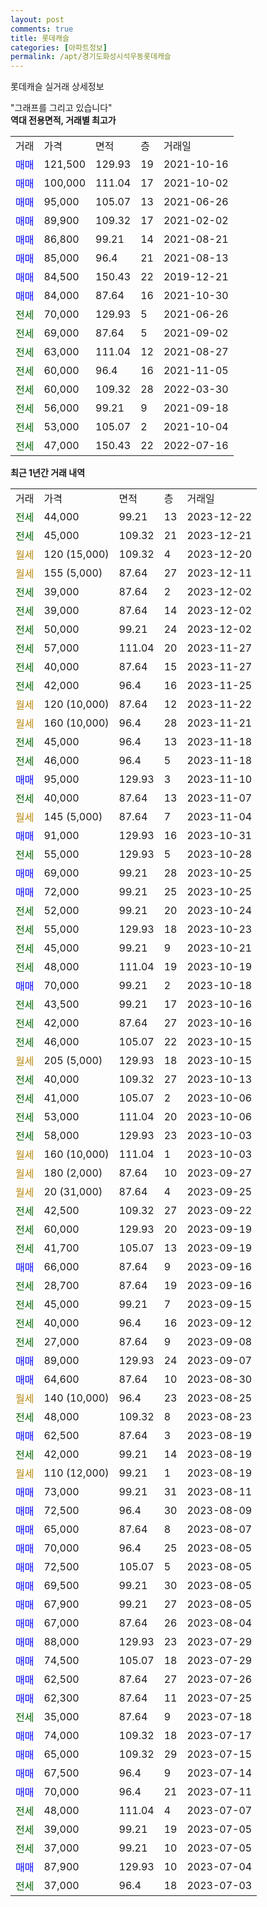 ```yaml
---
layout: post
comments: true
title: 롯데캐슬
categories: [아파트정보]
permalink: /apt/경기도화성시석우동롯데캐슬
---
```


롯데캐슬 실거래 상세정보

<script type="text/javascript">
  google.charts.load('current', {'packages':['line', 'corechart']});
  google.charts.setOnLoadCallback(drawChart);

  function drawChart() {
    var data = new google.visualization.DataTable();
    data.addColumn('date', '거래일');
    data.addColumn('number', "매매");
    data.addColumn('number', "전세");
    data.addColumn('number', "전매");

    data.addRows([[new Date(Date.parse("2023-12-22")), null, 44000, null], [new Date(Date.parse("2023-12-21")), null, 45000, null], [new Date(Date.parse("2023-12-20")), null, null, null], [new Date(Date.parse("2023-12-11")), null, null, null], [new Date(Date.parse("2023-12-02")), null, 39000, null], [new Date(Date.parse("2023-12-02")), null, 39000, null], [new Date(Date.parse("2023-12-02")), null, 50000, null], [new Date(Date.parse("2023-11-27")), null, 57000, null], [new Date(Date.parse("2023-11-27")), null, 40000, null], [new Date(Date.parse("2023-11-25")), null, 42000, null], [new Date(Date.parse("2023-11-22")), null, null, null], [new Date(Date.parse("2023-11-21")), null, null, null], [new Date(Date.parse("2023-11-18")), null, 45000, null], [new Date(Date.parse("2023-11-18")), null, 46000, null], [new Date(Date.parse("2023-11-10")), 95000, null, null], [new Date(Date.parse("2023-11-07")), null, 40000, null], [new Date(Date.parse("2023-11-04")), null, null, null], [new Date(Date.parse("2023-10-31")), 91000, null, null], [new Date(Date.parse("2023-10-28")), null, 55000, null], [new Date(Date.parse("2023-10-25")), 69000, null, null], [new Date(Date.parse("2023-10-25")), 72000, null, null], [new Date(Date.parse("2023-10-24")), null, 52000, null], [new Date(Date.parse("2023-10-23")), null, 55000, null], [new Date(Date.parse("2023-10-21")), null, 45000, null], [new Date(Date.parse("2023-10-19")), null, 48000, null], [new Date(Date.parse("2023-10-18")), 70000, null, null], [new Date(Date.parse("2023-10-16")), null, 43500, null], [new Date(Date.parse("2023-10-16")), null, 42000, null], [new Date(Date.parse("2023-10-15")), null, 46000, null], [new Date(Date.parse("2023-10-15")), null, null, null], [new Date(Date.parse("2023-10-13")), null, 40000, null], [new Date(Date.parse("2023-10-06")), null, 41000, null], [new Date(Date.parse("2023-10-06")), null, 53000, null], [new Date(Date.parse("2023-10-03")), null, 58000, null], [new Date(Date.parse("2023-10-03")), null, null, null], [new Date(Date.parse("2023-09-27")), null, null, null], [new Date(Date.parse("2023-09-25")), null, null, null], [new Date(Date.parse("2023-09-22")), null, 42500, null], [new Date(Date.parse("2023-09-19")), null, 60000, null], [new Date(Date.parse("2023-09-19")), null, 41700, null], [new Date(Date.parse("2023-09-16")), 66000, null, null], [new Date(Date.parse("2023-09-16")), null, 28700, null], [new Date(Date.parse("2023-09-15")), null, 45000, null], [new Date(Date.parse("2023-09-12")), null, 40000, null], [new Date(Date.parse("2023-09-08")), null, 27000, null], [new Date(Date.parse("2023-09-07")), 89000, null, null], [new Date(Date.parse("2023-08-30")), 64600, null, null], [new Date(Date.parse("2023-08-25")), null, null, null], [new Date(Date.parse("2023-08-23")), null, 48000, null], [new Date(Date.parse("2023-08-19")), 62500, null, null], [new Date(Date.parse("2023-08-19")), null, 42000, null], [new Date(Date.parse("2023-08-19")), null, null, null], [new Date(Date.parse("2023-08-11")), 73000, null, null], [new Date(Date.parse("2023-08-09")), 72500, null, null], [new Date(Date.parse("2023-08-07")), 65000, null, null], [new Date(Date.parse("2023-08-05")), 70000, null, null], [new Date(Date.parse("2023-08-05")), 72500, null, null], [new Date(Date.parse("2023-08-05")), 69500, null, null], [new Date(Date.parse("2023-08-05")), 67900, null, null], [new Date(Date.parse("2023-08-04")), 67000, null, null], [new Date(Date.parse("2023-07-29")), 88000, null, null], [new Date(Date.parse("2023-07-29")), 74500, null, null], [new Date(Date.parse("2023-07-26")), 62500, null, null], [new Date(Date.parse("2023-07-25")), 62300, null, null], [new Date(Date.parse("2023-07-18")), null, 35000, null], [new Date(Date.parse("2023-07-17")), 74000, null, null], [new Date(Date.parse("2023-07-15")), 65000, null, null], [new Date(Date.parse("2023-07-14")), 67500, null, null], [new Date(Date.parse("2023-07-11")), 70000, null, null], [new Date(Date.parse("2023-07-07")), null, 48000, null], [new Date(Date.parse("2023-07-05")), null, 39000, null], [new Date(Date.parse("2023-07-05")), null, 37000, null], [new Date(Date.parse("2023-07-04")), 87900, null, null], [new Date(Date.parse("2023-07-03")), null, 37000, null]]);

    var options = {
      hAxis: {
        format: 'yyyy/MM/dd'
      },    
      lineWidth: 0,
      pointsVisible: true,    
      title: '최근 1년간 유형별 실거래가 분포',
      legend: { position: 'bottom' }
    };

    var formatter = new google.visualization.NumberFormat({pattern:'###,###'} );
    formatter.format(data, 1);
    formatter.format(data, 2);
    
    setTimeout(function() {
        var chart = new google.visualization.LineChart(document.getElementById('columnchart_material'));
        chart.draw(data, (options));
        document.getElementById('loading').style.display = 'none';
    }, 200);
  }
</script>


<div id="loading" style="z-index:20; display: block; margin-left: 0px">"그래프를 그리고 있습니다"</div>
<div id="columnchart_material" style="width: 95%; margin-left: 0px; display: block"></div>
<!-- contents start -->
<b>역대 전용면적, 거래별 최고가</b>
<table class="sortable">
    <tr>
      <td>거래</td>
      <td>가격</td>
      <td>면적</td>
      <td>층</td>
      <td>거래일</td>
    </tr>
        <tr>
          <td><a style="color: blue">매매</a></td>
          <td>121,500</td>
          <td>129.93</td>
          <td>19</td>
          <td>2021-10-16</td>
        </tr>            <tr>
          <td><a style="color: blue">매매</a></td>
          <td>100,000</td>
          <td>111.04</td>
          <td>17</td>
          <td>2021-10-02</td>
        </tr>            <tr>
          <td><a style="color: blue">매매</a></td>
          <td>95,000</td>
          <td>105.07</td>
          <td>13</td>
          <td>2021-06-26</td>
        </tr>            <tr>
          <td><a style="color: blue">매매</a></td>
          <td>89,900</td>
          <td>109.32</td>
          <td>17</td>
          <td>2021-02-02</td>
        </tr>            <tr>
          <td><a style="color: blue">매매</a></td>
          <td>86,800</td>
          <td>99.21</td>
          <td>14</td>
          <td>2021-08-21</td>
        </tr>            <tr>
          <td><a style="color: blue">매매</a></td>
          <td>85,000</td>
          <td>96.4</td>
          <td>21</td>
          <td>2021-08-13</td>
        </tr>            <tr>
          <td><a style="color: blue">매매</a></td>
          <td>84,500</td>
          <td>150.43</td>
          <td>22</td>
          <td>2019-12-21</td>
        </tr>            <tr>
          <td><a style="color: blue">매매</a></td>
          <td>84,000</td>
          <td>87.64</td>
          <td>16</td>
          <td>2021-10-30</td>
        </tr>        
        <tr>
              <td><a style="color: darkgreen">전세</a></td>
              <td>70,000</td>
              <td>129.93</td>
              <td>5</td>
              <td>2021-06-26</td>
            </tr>            <tr>
              <td><a style="color: darkgreen">전세</a></td>
              <td>69,000</td>
              <td>87.64</td>
              <td>5</td>
              <td>2021-09-02</td>
            </tr>            <tr>
              <td><a style="color: darkgreen">전세</a></td>
              <td>63,000</td>
              <td>111.04</td>
              <td>12</td>
              <td>2021-08-27</td>
            </tr>            <tr>
              <td><a style="color: darkgreen">전세</a></td>
              <td>60,000</td>
              <td>96.4</td>
              <td>16</td>
              <td>2021-11-05</td>
            </tr>            <tr>
              <td><a style="color: darkgreen">전세</a></td>
              <td>60,000</td>
              <td>109.32</td>
              <td>28</td>
              <td>2022-03-30</td>
            </tr>            <tr>
              <td><a style="color: darkgreen">전세</a></td>
              <td>56,000</td>
              <td>99.21</td>
              <td>9</td>
              <td>2021-09-18</td>
            </tr>            <tr>
              <td><a style="color: darkgreen">전세</a></td>
              <td>53,000</td>
              <td>105.07</td>
              <td>2</td>
              <td>2021-10-04</td>
            </tr>            <tr>
              <td><a style="color: darkgreen">전세</a></td>
              <td>47,000</td>
              <td>150.43</td>
              <td>22</td>
              <td>2022-07-16</td>
            </tr>        
    
</table>

<b>최근 1년간 거래 내역</b>

<table class="sortable">
    <tr>
      <td>거래</td>
      <td>가격</td>
      <td>면적</td>
      <td>층</td>
      <td>거래일</td>
    </tr>
    <tr>
      <td><a style="color: darkgreen">전세</a></td>
      <td>44,000</td>
      <td>99.21</td>
      <td>13</td>
      <td>2023-12-22</td>
    </tr>          <tr>
      <td><a style="color: darkgreen">전세</a></td>
      <td>45,000</td>
      <td>109.32</td>
      <td>21</td>
      <td>2023-12-21</td>
    </tr>          <tr>
      <td><a style="color: darkgoldenrod">월세</a></td>
      <td>120 (15,000)</td>
      <td>109.32</td>
      <td>4</td>
      <td>2023-12-20</td>
    </tr>          <tr>
      <td><a style="color: darkgoldenrod">월세</a></td>
      <td>155 (5,000)</td>
      <td>87.64</td>
      <td>27</td>
      <td>2023-12-11</td>
    </tr>          <tr>
      <td><a style="color: darkgreen">전세</a></td>
      <td>39,000</td>
      <td>87.64</td>
      <td>2</td>
      <td>2023-12-02</td>
    </tr>          <tr>
      <td><a style="color: darkgreen">전세</a></td>
      <td>39,000</td>
      <td>87.64</td>
      <td>14</td>
      <td>2023-12-02</td>
    </tr>          <tr>
      <td><a style="color: darkgreen">전세</a></td>
      <td>50,000</td>
      <td>99.21</td>
      <td>24</td>
      <td>2023-12-02</td>
    </tr>          <tr>
      <td><a style="color: darkgreen">전세</a></td>
      <td>57,000</td>
      <td>111.04</td>
      <td>20</td>
      <td>2023-11-27</td>
    </tr>          <tr>
      <td><a style="color: darkgreen">전세</a></td>
      <td>40,000</td>
      <td>87.64</td>
      <td>15</td>
      <td>2023-11-27</td>
    </tr>          <tr>
      <td><a style="color: darkgreen">전세</a></td>
      <td>42,000</td>
      <td>96.4</td>
      <td>16</td>
      <td>2023-11-25</td>
    </tr>          <tr>
      <td><a style="color: darkgoldenrod">월세</a></td>
      <td>120 (10,000)</td>
      <td>87.64</td>
      <td>12</td>
      <td>2023-11-22</td>
    </tr>          <tr>
      <td><a style="color: darkgoldenrod">월세</a></td>
      <td>160 (10,000)</td>
      <td>96.4</td>
      <td>28</td>
      <td>2023-11-21</td>
    </tr>          <tr>
      <td><a style="color: darkgreen">전세</a></td>
      <td>45,000</td>
      <td>96.4</td>
      <td>13</td>
      <td>2023-11-18</td>
    </tr>          <tr>
      <td><a style="color: darkgreen">전세</a></td>
      <td>46,000</td>
      <td>96.4</td>
      <td>5</td>
      <td>2023-11-18</td>
    </tr>          <tr>
      <td><a style="color: blue">매매</a></td>
      <td>95,000</td>
      <td>129.93</td>
      <td>3</td>
      <td>2023-11-10</td>
    </tr>          <tr>
      <td><a style="color: darkgreen">전세</a></td>
      <td>40,000</td>
      <td>87.64</td>
      <td>13</td>
      <td>2023-11-07</td>
    </tr>          <tr>
      <td><a style="color: darkgoldenrod">월세</a></td>
      <td>145 (5,000)</td>
      <td>87.64</td>
      <td>7</td>
      <td>2023-11-04</td>
    </tr>          <tr>
      <td><a style="color: blue">매매</a></td>
      <td>91,000</td>
      <td>129.93</td>
      <td>16</td>
      <td>2023-10-31</td>
    </tr>          <tr>
      <td><a style="color: darkgreen">전세</a></td>
      <td>55,000</td>
      <td>129.93</td>
      <td>5</td>
      <td>2023-10-28</td>
    </tr>          <tr>
      <td><a style="color: blue">매매</a></td>
      <td>69,000</td>
      <td>99.21</td>
      <td>28</td>
      <td>2023-10-25</td>
    </tr>          <tr>
      <td><a style="color: blue">매매</a></td>
      <td>72,000</td>
      <td>99.21</td>
      <td>25</td>
      <td>2023-10-25</td>
    </tr>          <tr>
      <td><a style="color: darkgreen">전세</a></td>
      <td>52,000</td>
      <td>99.21</td>
      <td>20</td>
      <td>2023-10-24</td>
    </tr>          <tr>
      <td><a style="color: darkgreen">전세</a></td>
      <td>55,000</td>
      <td>129.93</td>
      <td>18</td>
      <td>2023-10-23</td>
    </tr>          <tr>
      <td><a style="color: darkgreen">전세</a></td>
      <td>45,000</td>
      <td>99.21</td>
      <td>9</td>
      <td>2023-10-21</td>
    </tr>          <tr>
      <td><a style="color: darkgreen">전세</a></td>
      <td>48,000</td>
      <td>111.04</td>
      <td>19</td>
      <td>2023-10-19</td>
    </tr>          <tr>
      <td><a style="color: blue">매매</a></td>
      <td>70,000</td>
      <td>99.21</td>
      <td>2</td>
      <td>2023-10-18</td>
    </tr>          <tr>
      <td><a style="color: darkgreen">전세</a></td>
      <td>43,500</td>
      <td>99.21</td>
      <td>17</td>
      <td>2023-10-16</td>
    </tr>          <tr>
      <td><a style="color: darkgreen">전세</a></td>
      <td>42,000</td>
      <td>87.64</td>
      <td>27</td>
      <td>2023-10-16</td>
    </tr>          <tr>
      <td><a style="color: darkgreen">전세</a></td>
      <td>46,000</td>
      <td>105.07</td>
      <td>22</td>
      <td>2023-10-15</td>
    </tr>          <tr>
      <td><a style="color: darkgoldenrod">월세</a></td>
      <td>205 (5,000)</td>
      <td>129.93</td>
      <td>18</td>
      <td>2023-10-15</td>
    </tr>          <tr>
      <td><a style="color: darkgreen">전세</a></td>
      <td>40,000</td>
      <td>109.32</td>
      <td>27</td>
      <td>2023-10-13</td>
    </tr>          <tr>
      <td><a style="color: darkgreen">전세</a></td>
      <td>41,000</td>
      <td>105.07</td>
      <td>2</td>
      <td>2023-10-06</td>
    </tr>          <tr>
      <td><a style="color: darkgreen">전세</a></td>
      <td>53,000</td>
      <td>111.04</td>
      <td>20</td>
      <td>2023-10-06</td>
    </tr>          <tr>
      <td><a style="color: darkgreen">전세</a></td>
      <td>58,000</td>
      <td>129.93</td>
      <td>23</td>
      <td>2023-10-03</td>
    </tr>          <tr>
      <td><a style="color: darkgoldenrod">월세</a></td>
      <td>160 (10,000)</td>
      <td>111.04</td>
      <td>1</td>
      <td>2023-10-03</td>
    </tr>          <tr>
      <td><a style="color: darkgoldenrod">월세</a></td>
      <td>180 (2,000)</td>
      <td>87.64</td>
      <td>10</td>
      <td>2023-09-27</td>
    </tr>          <tr>
      <td><a style="color: darkgoldenrod">월세</a></td>
      <td>20 (31,000)</td>
      <td>87.64</td>
      <td>4</td>
      <td>2023-09-25</td>
    </tr>          <tr>
      <td><a style="color: darkgreen">전세</a></td>
      <td>42,500</td>
      <td>109.32</td>
      <td>27</td>
      <td>2023-09-22</td>
    </tr>          <tr>
      <td><a style="color: darkgreen">전세</a></td>
      <td>60,000</td>
      <td>129.93</td>
      <td>20</td>
      <td>2023-09-19</td>
    </tr>          <tr>
      <td><a style="color: darkgreen">전세</a></td>
      <td>41,700</td>
      <td>105.07</td>
      <td>13</td>
      <td>2023-09-19</td>
    </tr>          <tr>
      <td><a style="color: blue">매매</a></td>
      <td>66,000</td>
      <td>87.64</td>
      <td>9</td>
      <td>2023-09-16</td>
    </tr>          <tr>
      <td><a style="color: darkgreen">전세</a></td>
      <td>28,700</td>
      <td>87.64</td>
      <td>19</td>
      <td>2023-09-16</td>
    </tr>          <tr>
      <td><a style="color: darkgreen">전세</a></td>
      <td>45,000</td>
      <td>99.21</td>
      <td>7</td>
      <td>2023-09-15</td>
    </tr>          <tr>
      <td><a style="color: darkgreen">전세</a></td>
      <td>40,000</td>
      <td>96.4</td>
      <td>16</td>
      <td>2023-09-12</td>
    </tr>          <tr>
      <td><a style="color: darkgreen">전세</a></td>
      <td>27,000</td>
      <td>87.64</td>
      <td>9</td>
      <td>2023-09-08</td>
    </tr>          <tr>
      <td><a style="color: blue">매매</a></td>
      <td>89,000</td>
      <td>129.93</td>
      <td>24</td>
      <td>2023-09-07</td>
    </tr>          <tr>
      <td><a style="color: blue">매매</a></td>
      <td>64,600</td>
      <td>87.64</td>
      <td>10</td>
      <td>2023-08-30</td>
    </tr>          <tr>
      <td><a style="color: darkgoldenrod">월세</a></td>
      <td>140 (10,000)</td>
      <td>96.4</td>
      <td>23</td>
      <td>2023-08-25</td>
    </tr>          <tr>
      <td><a style="color: darkgreen">전세</a></td>
      <td>48,000</td>
      <td>109.32</td>
      <td>8</td>
      <td>2023-08-23</td>
    </tr>          <tr>
      <td><a style="color: blue">매매</a></td>
      <td>62,500</td>
      <td>87.64</td>
      <td>3</td>
      <td>2023-08-19</td>
    </tr>          <tr>
      <td><a style="color: darkgreen">전세</a></td>
      <td>42,000</td>
      <td>99.21</td>
      <td>14</td>
      <td>2023-08-19</td>
    </tr>          <tr>
      <td><a style="color: darkgoldenrod">월세</a></td>
      <td>110 (12,000)</td>
      <td>99.21</td>
      <td>1</td>
      <td>2023-08-19</td>
    </tr>          <tr>
      <td><a style="color: blue">매매</a></td>
      <td>73,000</td>
      <td>99.21</td>
      <td>31</td>
      <td>2023-08-11</td>
    </tr>          <tr>
      <td><a style="color: blue">매매</a></td>
      <td>72,500</td>
      <td>96.4</td>
      <td>30</td>
      <td>2023-08-09</td>
    </tr>          <tr>
      <td><a style="color: blue">매매</a></td>
      <td>65,000</td>
      <td>87.64</td>
      <td>8</td>
      <td>2023-08-07</td>
    </tr>          <tr>
      <td><a style="color: blue">매매</a></td>
      <td>70,000</td>
      <td>96.4</td>
      <td>25</td>
      <td>2023-08-05</td>
    </tr>          <tr>
      <td><a style="color: blue">매매</a></td>
      <td>72,500</td>
      <td>105.07</td>
      <td>5</td>
      <td>2023-08-05</td>
    </tr>          <tr>
      <td><a style="color: blue">매매</a></td>
      <td>69,500</td>
      <td>99.21</td>
      <td>30</td>
      <td>2023-08-05</td>
    </tr>          <tr>
      <td><a style="color: blue">매매</a></td>
      <td>67,900</td>
      <td>99.21</td>
      <td>27</td>
      <td>2023-08-05</td>
    </tr>          <tr>
      <td><a style="color: blue">매매</a></td>
      <td>67,000</td>
      <td>87.64</td>
      <td>26</td>
      <td>2023-08-04</td>
    </tr>          <tr>
      <td><a style="color: blue">매매</a></td>
      <td>88,000</td>
      <td>129.93</td>
      <td>23</td>
      <td>2023-07-29</td>
    </tr>          <tr>
      <td><a style="color: blue">매매</a></td>
      <td>74,500</td>
      <td>105.07</td>
      <td>18</td>
      <td>2023-07-29</td>
    </tr>          <tr>
      <td><a style="color: blue">매매</a></td>
      <td>62,500</td>
      <td>87.64</td>
      <td>27</td>
      <td>2023-07-26</td>
    </tr>          <tr>
      <td><a style="color: blue">매매</a></td>
      <td>62,300</td>
      <td>87.64</td>
      <td>11</td>
      <td>2023-07-25</td>
    </tr>          <tr>
      <td><a style="color: darkgreen">전세</a></td>
      <td>35,000</td>
      <td>87.64</td>
      <td>9</td>
      <td>2023-07-18</td>
    </tr>          <tr>
      <td><a style="color: blue">매매</a></td>
      <td>74,000</td>
      <td>109.32</td>
      <td>18</td>
      <td>2023-07-17</td>
    </tr>          <tr>
      <td><a style="color: blue">매매</a></td>
      <td>65,000</td>
      <td>109.32</td>
      <td>29</td>
      <td>2023-07-15</td>
    </tr>          <tr>
      <td><a style="color: blue">매매</a></td>
      <td>67,500</td>
      <td>96.4</td>
      <td>9</td>
      <td>2023-07-14</td>
    </tr>          <tr>
      <td><a style="color: blue">매매</a></td>
      <td>70,000</td>
      <td>96.4</td>
      <td>21</td>
      <td>2023-07-11</td>
    </tr>          <tr>
      <td><a style="color: darkgreen">전세</a></td>
      <td>48,000</td>
      <td>111.04</td>
      <td>4</td>
      <td>2023-07-07</td>
    </tr>          <tr>
      <td><a style="color: darkgreen">전세</a></td>
      <td>39,000</td>
      <td>99.21</td>
      <td>19</td>
      <td>2023-07-05</td>
    </tr>          <tr>
      <td><a style="color: darkgreen">전세</a></td>
      <td>37,000</td>
      <td>99.21</td>
      <td>10</td>
      <td>2023-07-05</td>
    </tr>          <tr>
      <td><a style="color: blue">매매</a></td>
      <td>87,900</td>
      <td>129.93</td>
      <td>10</td>
      <td>2023-07-04</td>
    </tr>          <tr>
      <td><a style="color: darkgreen">전세</a></td>
      <td>37,000</td>
      <td>96.4</td>
      <td>18</td>
      <td>2023-07-03</td>
    </tr>      </table>
<!-- contents end -->    


